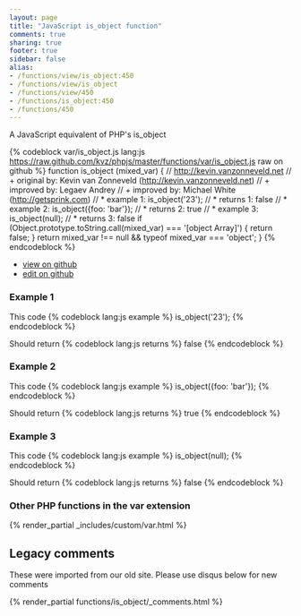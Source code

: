 ```yaml
---
layout: page
title: "JavaScript is_object function"
comments: true
sharing: true
footer: true
sidebar: false
alias:
- /functions/view/is_object:450
- /functions/view/is_object
- /functions/view/450
- /functions/is_object:450
- /functions/450
---
```

<!-- Generated by Rakefile:build -->
A JavaScript equivalent of PHP's is_object

{% codeblock var/is_object.js lang:js https://raw.github.com/kvz/phpjs/master/functions/var/is_object.js raw on github %}
function is_object (mixed_var) {
  // http://kevin.vanzonneveld.net
  // +   original by: Kevin van Zonneveld (http://kevin.vanzonneveld.net)
  // +   improved by: Legaev Andrey
  // +   improved by: Michael White (http://getsprink.com)
  // *     example 1: is_object('23');
  // *     returns 1: false
  // *     example 2: is_object({foo: 'bar'});
  // *     returns 2: true
  // *     example 3: is_object(null);
  // *     returns 3: false
  if (Object.prototype.toString.call(mixed_var) === '[object Array]') {
    return false;
  }
  return mixed_var !== null && typeof mixed_var === 'object';
}
{% endcodeblock %}

 - [view on github](https://github.com/kvz/phpjs/blob/master/functions/var/is_object.js)
 - [edit on github](https://github.com/kvz/phpjs/edit/master/functions/var/is_object.js)

### Example 1
This code
{% codeblock lang:js example %}
is_object('23');
{% endcodeblock %}

Should return
{% codeblock lang:js returns %}
false
{% endcodeblock %}

### Example 2
This code
{% codeblock lang:js example %}
is_object({foo: 'bar'});
{% endcodeblock %}

Should return
{% codeblock lang:js returns %}
true
{% endcodeblock %}

### Example 3
This code
{% codeblock lang:js example %}
is_object(null);
{% endcodeblock %}

Should return
{% codeblock lang:js returns %}
false
{% endcodeblock %}


### Other PHP functions in the var extension
{% render_partial _includes/custom/var.html %}
## Legacy comments
These were imported from our old site. Please use disqus below for new comments
<div style="overflow-y: scroll; max-height: 500px;">
{% render_partial functions/is_object/_comments.html %}
</div>
